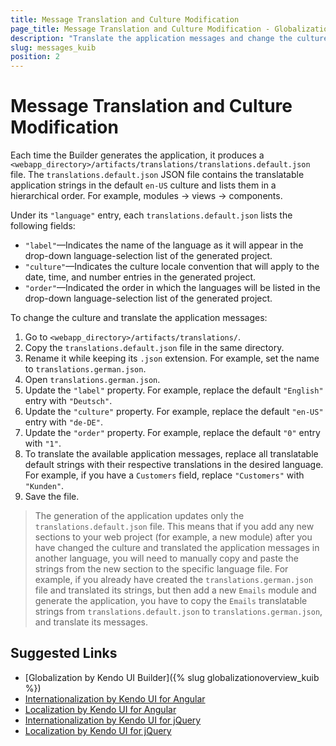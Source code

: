 ```yaml
---
title: Message Translation and Culture Modification
page_title: Message Translation and Culture Modification - Globalization - Kendo UI Builder
description: "Translate the application messages and change the culture locale when working with the Kendo UI Builder."
slug: messages_kuib
position: 2
---
```


# Message Translation and Culture Modification

Each time the Builder generates the application, it produces a `<webapp_directory>/artifacts/translations/translations.default.json` file. The `translations.default.json` JSON file contains the translatable application strings in the default `en-US` culture and lists them in a hierarchical order. For example, modules -> views -> components.

Under its `"language"` entry, each `translations.default.json` lists the following fields:
* `"label"`&mdash;Indicates the name of the language as it will appear in the drop-down language-selection list of the generated project.
* `"culture"`&mdash;Indicates the culture locale convention that will apply to the date, time, and number entries in the generated project.  
* `"order"`&mdash;Indicated the order in which the languages will be listed in the drop-down language-selection list of the generated project.

To change the culture and translate the application messages:

1. Go to `<webapp_directory>/artifacts/translations/`.
1. Copy the `translations.default.json` file in the same directory.
1. Rename it while keeping its `.json` extension. For example, set the name to `translations.german.json`.
1. Open `translations.german.json`.
1. Update the `"label"` property. For example, replace the default `"English"` entry with `"Deutsch"`.
1. Update the `"culture"` property. For example, replace the default `"en-US"` entry with `"de-DE"`.
1. Update the `"order"` property. For example, replace the default `"0"` entry with `"1"`.
1. To translate the available application messages, replace all translatable default strings with their respective translations in the desired language. For example, if you have a `Customers` field, replace `"Customers"` with `"Kunden"`.
1. Save the file.

> The generation of the application updates only the `translations.default.json` file. This means that if you add any new sections to your web project (for example, a new module) after you have changed the culture and translated the application messages in another language, you will need to manually copy and paste the strings from the new section to the specific language file. For example, if you already have created the `translations.german.json` file and translated its strings, but then add a new `Emails` module and generate the application, you have to copy the `Emails` translatable strings from `translations.default.json` to `translations.german.json`, and translate its messages.  

## Suggested Links

* [Globalization by Kendo UI Builder]({% slug globalizationoverview_kuib %})
* [Internationalization by Kendo UI for Angular](http://k2build.openstack.progress.com/kendo-angular-ui-develop/components/internationalization/)
* [Localization by Kendo UI for Angular](http://k2build.openstack.progress.com/kendo-angular-ui-develop/components/localization/)
* [Internationalization by Kendo UI for jQuery](https://docs.telerik.com/kendo-ui/framework/globalization/overview)
* [Localization by Kendo UI for jQuery](https://docs.telerik.com/kendo-ui/framework/localization/overview)
